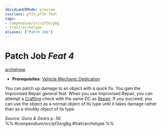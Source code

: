 ```yaml
---
obsidianUIMode: preview
cssclass: pf2e,pf2e-feat
tags:
- compendium/src/pf2e/g&g
- trait/archetype
aliases: ["Patch Job"]
---
```

# Patch Job  *Feat 4*  
[archetype](../../Rules/traits/archetype.md)  

- **Prerequisites**: [Vehicle Mechanic Dedication](vehicle-mechanic-dedication-g-g.md)

You can patch up damage to an object with a quick fix. You gain the Improvised Repair general feat. When you use Improvised Repair, you can attempt a [Crafting](../skills.md#Crafting) check with the same DC as [Repair](../../Rules/actions/repair.md). If you succeed, you can use the object as a normal object of its type until it takes damage rather than as a shoddy object of its type.

*Source: Guns & Gears p. 56*  
%% #compendium/src/pf2e/g&g #trait/archetype %%